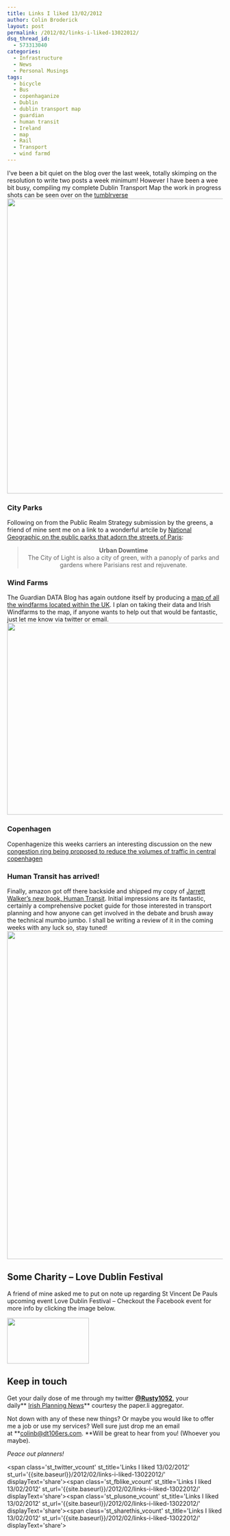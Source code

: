 ```yaml
---
title: Links I liked 13/02/2012
author: Colin Broderick
layout: post
permalink: /2012/02/links-i-liked-13022012/
dsq_thread_id:
  - 573313040
categories:
  - Infrastructure
  - News
  - Personal Musings
tags:
  - bicycle
  - Bus
  - copenhaganize
  - Dublin
  - dublin transport map
  - guardian
  - human transit
  - Ireland
  - map
  - Rail
  - Transport
  - wind farmd
---
```

I&#8217;ve been a bit quiet on the blog over the last week, totally skimping on the resolution to write two posts a week minimum! However I have been a wee bit busy, compiling my complete Dublin Transport Map the work in progress shots can be seen over on the <a href="http://rustyswaffle.tumblr.com/" target="_blank">tumblrverse</a>  
[<img class="alignnone" title="DTM " src="http://s3.amazonaws.com/data.tumblr.com/tumblr_lz6zamj8AC1qbzoeko1_1280.png?AWSAccessKeyId=AKIAJ6IHWSU3BX3X7X3Q&Expires=1329138635&Signature=o5burlofv5bNKdlkhlK66GcRtVo%3D" alt="" width="871" height="689" />][1]

### City Parks

Following on from the Public Realm Strategy submission by the greens, a friend of mine sent me on a link to a wonderful artcile by <a href="http://ngm.nationalgeographic.com/2006/10/paris-parks/ackerman-text" target="_blank">National Geographic on the public parks that adorn the streets of Paris</a>:

> <p style="text-align: center;">
>   <strong>Urban Downtime</strong><br /> The City of Light is also a city of green, with a panoply of parks and gardens where Parisians rest and rejuvenate.
> </p>

### Wind Farms

The Guardian DATA Blog has again outdone itself by producing a <a href="http://www.guardian.co.uk/news/datablog/interactive/2012/feb/06/wind-farm-map-mps" target="_blank">map of all the windfarms located within the UK</a>. I plan on taking their data and Irish Windfarms to the map, if anyone wants to help out that would be fantastic, just let me know via twitter or email.[<img class="alignnone size-full wp-image-1928" title="Guardian DATA BLOG Wind Farms" src="{{site.baseurl}}/wp-content/uploads/2012/02/Screen-shot-2012-02-12-at-13.14.13.png" alt="" width="804" height="448" />][2]

### Copenhagen

Copenhagenize this weeks carriers an interesting discussion on the new <a href="http://www.copenhagenize.com/2012/02/critical-mass-version-20.html" target="_blank">congestion ring being proposed to reduce the volumes of traffic in central copenhagen</a>

### Human Transit has arrived!

Finally, amazon got off there backside and shipped my copy of <a href="http://www.humantransit.org/" target="_blank">Jarrett Walker&#8217;s new book, Human Transit</a>. Initial impressions are its fantastic, certainly a comprehensive pocket guide for those interested in transport planning and how anyone can get involved in the debate and brush away the technical mumbo jumbo. I shall be writing a review of it in the coming weeks with any luck so, stay tuned!  
[<img class="alignnone size-full wp-image-1936" title="Human Transit Book" src="{{site.baseurl}}/wp-content/uploads/2012/02/DSC_0002.jpg" alt="" width="1000" height="766" />][3]

## Some Charity &#8211; Love Dublin Festival

A friend of mine asked me to put on note up regarding St Vincent De Pauls upcoming event Love Dublin Festival &#8211; Checkout the Facebook event for more info by clicking the image below.

[<img class="alignnone size-full wp-image-1943" title="Love Dublin Festival" src="{{site.baseurl}}/wp-content/uploads/2012/02/Screen-shot-2012-02-12-at-15.45.40.png" alt="" width="191" height="107" />][4]

## Keep in touch

Get your daily dose of me through my twitter **[@Rusty1052][5]**, your daily** <a href="http://paper.li/rusty1052/1319808325" target="_blank">Irish Planning News</a>** courtesy the paper.li aggregator.

Not down with any of these new things? Or maybe you would like to offer me a job or use my services? Well sure just drop me an email at **colinb@dt106ers.com. **Will be great to hear from you! (Whoever you maybe).

*Peace out planners!*

<span class='st\_twitter\_vcount' st\_title='Links I liked 13/02/2012' st\_url='{{site.baseurl}}/2012/02/links-i-liked-13022012/' displayText='share'></span><span class='st\_fblike\_vcount' st\_title='Links I liked 13/02/2012' st\_url='{{site.baseurl}}/2012/02/links-i-liked-13022012/' displayText='share'></span><span class='st\_plusone\_vcount' st\_title='Links I liked 13/02/2012' st\_url='{{site.baseurl}}/2012/02/links-i-liked-13022012/' displayText='share'></span><span class='st\_sharethis\_vcount' st\_title='Links I liked 13/02/2012' st\_url='{{site.baseurl}}/2012/02/links-i-liked-13022012/' displayText='share'></span>

 [1]: http://rustyswaffle.tumblr.com/post/17381200942/hit-a-milestone-today-have-located-all-bus-stops
 [2]: http://www.guardian.co.uk/news/datablog/interactive/2012/feb/06/wind-farm-map-mps
 [3]: {{site.baseurl}}/wp-content/uploads/2012/02/DSC_0002.jpg
 [4]: http://www.facebook.com/events/171640146279587/
 [5]: http://twitter.com/rusty1052